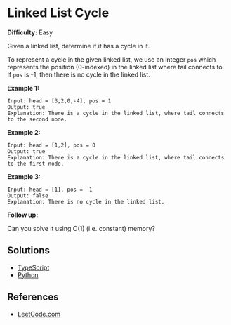 # Linked List Cycle #

**Difficulty:** Easy

Given a linked list, determine if it has a cycle in it.

To represent a cycle in the given linked list, we use an integer `pos` which represents the position (0-indexed) in the linked list where tail connects to. If `pos` is -1, then there is no cycle in the linked list.

**Example 1:**

```pseudo
Input: head = [3,2,0,-4], pos = 1
Output: true
Explanation: There is a cycle in the linked list, where tail connects to the second node.
```

**Example 2:**

```pseudo
Input: head = [1,2], pos = 0
Output: true
Explanation: There is a cycle in the linked list, where tail connects to the first node.
```

**Example 3:**

```pseudo
Input: head = [1], pos = -1
Output: false
Explanation: There is no cycle in the linked list.
``` 

**Follow up:**

Can you solve it using O(1) (i.e. constant) memory?

## Solutions ##

- [TypeScript](../../data_structures/linked_list/typescript/hasCycle.ts)
- [Python](../../data_structures/linked_list/python/has_cycle.py)

## References ##

- [LeetCode.com](https://leetcode.com/explore/interview/card/top-interview-questions-easy/93/linked-list/773/)
